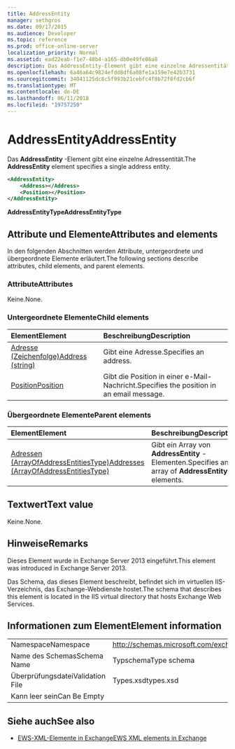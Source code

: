 ```yaml
---
title: AddressEntity
manager: sethgros
ms.date: 09/17/2015
ms.audience: Developer
ms.topic: reference
ms.prod: office-online-server
localization_priority: Normal
ms.assetid: ead22eab-f1e7-48b4-a165-db0e49fe86a8
description: Das AddressEntity-Element gibt eine einzelne Adressentität.
ms.openlocfilehash: 6a46a64c9824efdd8df6a08fe1a159e7e42b3731
ms.sourcegitcommit: 34041125dc8c5f993b21cebfc4f8b72f0fd2cb6f
ms.translationtype: MT
ms.contentlocale: de-DE
ms.lasthandoff: 06/11/2018
ms.locfileid: "19757250"
---
```

# <a name="addressentity"></a><span data-ttu-id="c02a2-103">AddressEntity</span><span class="sxs-lookup"><span data-stu-id="c02a2-103">AddressEntity</span></span>

<span data-ttu-id="c02a2-104">Das **AddressEntity** -Element gibt eine einzelne Adressentität.</span><span class="sxs-lookup"><span data-stu-id="c02a2-104">The **AddressEntity** element specifies a single address entity.</span></span> 
  
```XML
<AddressEntity>
    <Address></Address>
    <Position></Position>
</AddressEntity>
```

 <span data-ttu-id="c02a2-105">**AddressEntityType**</span><span class="sxs-lookup"><span data-stu-id="c02a2-105">**AddressEntityType**</span></span>
## <a name="attributes-and-elements"></a><span data-ttu-id="c02a2-106">Attribute und Elemente</span><span class="sxs-lookup"><span data-stu-id="c02a2-106">Attributes and elements</span></span>

<span data-ttu-id="c02a2-107">In den folgenden Abschnitten werden Attribute, untergeordnete und übergeordnete Elemente erläutert.</span><span class="sxs-lookup"><span data-stu-id="c02a2-107">The following sections describe attributes, child elements, and parent elements.</span></span>
  
### <a name="attributes"></a><span data-ttu-id="c02a2-108">Attribute</span><span class="sxs-lookup"><span data-stu-id="c02a2-108">Attributes</span></span>

<span data-ttu-id="c02a2-109">Keine.</span><span class="sxs-lookup"><span data-stu-id="c02a2-109">None.</span></span>
  
### <a name="child-elements"></a><span data-ttu-id="c02a2-110">Untergeordnete Elemente</span><span class="sxs-lookup"><span data-stu-id="c02a2-110">Child elements</span></span>

|<span data-ttu-id="c02a2-111">**Element**</span><span class="sxs-lookup"><span data-stu-id="c02a2-111">**Element**</span></span>|<span data-ttu-id="c02a2-112">**Beschreibung**</span><span class="sxs-lookup"><span data-stu-id="c02a2-112">**Description**</span></span>|
|:-----|:-----|
|[<span data-ttu-id="c02a2-113">Adresse (Zeichenfolge)</span><span class="sxs-lookup"><span data-stu-id="c02a2-113">Address (string)</span></span>](address-string.md) <br/> |<span data-ttu-id="c02a2-114">Gibt eine Adresse.</span><span class="sxs-lookup"><span data-stu-id="c02a2-114">Specifies an address.</span></span>  <br/> |
|[<span data-ttu-id="c02a2-115">Position</span><span class="sxs-lookup"><span data-stu-id="c02a2-115">Position</span></span>](position.md) <br/> |<span data-ttu-id="c02a2-116">Gibt die Position in einer e-Mail-Nachricht.</span><span class="sxs-lookup"><span data-stu-id="c02a2-116">Specifies the position in an email message.</span></span>  <br/> |
   
### <a name="parent-elements"></a><span data-ttu-id="c02a2-117">Übergeordnete Elemente</span><span class="sxs-lookup"><span data-stu-id="c02a2-117">Parent elements</span></span>

|<span data-ttu-id="c02a2-118">**Element**</span><span class="sxs-lookup"><span data-stu-id="c02a2-118">**Element**</span></span>|<span data-ttu-id="c02a2-119">**Beschreibung**</span><span class="sxs-lookup"><span data-stu-id="c02a2-119">**Description**</span></span>|
|:-----|:-----|
|[<span data-ttu-id="c02a2-120">Adressen (ArrayOfAddressEntitiesType)</span><span class="sxs-lookup"><span data-stu-id="c02a2-120">Addresses (ArrayOfAddressEntitiesType)</span></span>](addresses-arrayofaddressentitiestype.md) <br/> |<span data-ttu-id="c02a2-121">Gibt ein Array von **AddressEntity** -Elementen.</span><span class="sxs-lookup"><span data-stu-id="c02a2-121">Specifies an array of **AddressEntity** elements.</span></span>  <br/> |
   
## <a name="text-value"></a><span data-ttu-id="c02a2-122">Textwert</span><span class="sxs-lookup"><span data-stu-id="c02a2-122">Text value</span></span>

<span data-ttu-id="c02a2-123">Keine.</span><span class="sxs-lookup"><span data-stu-id="c02a2-123">None.</span></span>
  
## <a name="remarks"></a><span data-ttu-id="c02a2-124">Hinweise</span><span class="sxs-lookup"><span data-stu-id="c02a2-124">Remarks</span></span>

<span data-ttu-id="c02a2-125">Dieses Element wurde in Exchange Server 2013 eingeführt.</span><span class="sxs-lookup"><span data-stu-id="c02a2-125">This element was introduced in Exchange Server 2013.</span></span>
  
<span data-ttu-id="c02a2-126">Das Schema, das dieses Element beschreibt, befindet sich im virtuellen IIS-Verzeichnis, das Exchange-Webdienste hostet.</span><span class="sxs-lookup"><span data-stu-id="c02a2-126">The schema that describes this element is located in the IIS virtual directory that hosts Exchange Web Services.</span></span>
  
## <a name="element-information"></a><span data-ttu-id="c02a2-127">Informationen zum Element</span><span class="sxs-lookup"><span data-stu-id="c02a2-127">Element information</span></span>

|||
|:-----|:-----|
|<span data-ttu-id="c02a2-128">Namespace</span><span class="sxs-lookup"><span data-stu-id="c02a2-128">Namespace</span></span>  <br/> |http://schemas.microsoft.com/exchange/services/2006/types  <br/> |
|<span data-ttu-id="c02a2-129">Name des Schemas</span><span class="sxs-lookup"><span data-stu-id="c02a2-129">Schema Name</span></span>  <br/> |<span data-ttu-id="c02a2-130">Typschema</span><span class="sxs-lookup"><span data-stu-id="c02a2-130">Type schema</span></span>  <br/> |
|<span data-ttu-id="c02a2-131">Überprüfungsdatei</span><span class="sxs-lookup"><span data-stu-id="c02a2-131">Validation File</span></span>  <br/> |<span data-ttu-id="c02a2-132">Types.xsd</span><span class="sxs-lookup"><span data-stu-id="c02a2-132">types.xsd</span></span>  <br/> |
|<span data-ttu-id="c02a2-133">Kann leer sein</span><span class="sxs-lookup"><span data-stu-id="c02a2-133">Can Be Empty</span></span>  <br/> ||
   
## <a name="see-also"></a><span data-ttu-id="c02a2-134">Siehe auch</span><span class="sxs-lookup"><span data-stu-id="c02a2-134">See also</span></span>

- [<span data-ttu-id="c02a2-135">EWS-XML-Elemente in Exchange</span><span class="sxs-lookup"><span data-stu-id="c02a2-135">EWS XML elements in Exchange</span></span>](ews-xml-elements-in-exchange.md)

